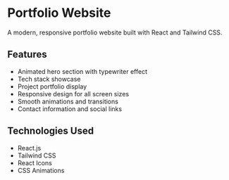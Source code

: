 # Portfolio Website

A modern, responsive portfolio website built with React and Tailwind CSS.

## Features

- Animated hero section with typewriter effect
- Tech stack showcase
- Project portfolio display
- Responsive design for all screen sizes
- Smooth animations and transitions
- Contact information and social links

## Technologies Used

- React.js
- Tailwind CSS
- React Icons
- CSS Animations

